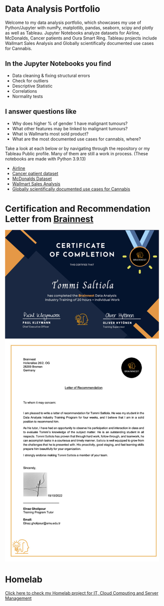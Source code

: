 # Data Analysis Portfolio

Welcome to my data analysis portfolio, which showcases my use of Python/Jupyter with numPy, matplotlib, pandas, seaborn, scipy and plotly as well as Tableau. Jupyter Notebooks analyze datasets for Airline, McDonalds, Cancer patients and Oura Smart Ring. Tableau projects include Wallmart Sales Analysis and Globally scientifically documented use cases for Cannabis. 

## In the Jupyter Notebooks you find
- Data cleaning & fixing structural errors
- Check for outliers
- Descriptive Statistic
- Correlations
- Normality tests

## I answer questions like
- Why does higher % of gender 1 have malignant tumours?
- What other features may be linked to malignant tumours?
- What is Wallmarts most sold product?
- What are the most documented use cases for cannabis, where?

Take a look at each below or by navigating through the repository or my Tableau Public profile. Many of them are still a work in process. (These notebooks are made with Python 3.9.13)

- [Airline](https://github.com/Saltiola7/Data-Analysis-Portfolio/blob/main/Brainnest/airline.ipynb)
- [Cancer patient dataset](https://github.com/Saltiola7/Data-Analysis-Portfolio/blob/main/Brainnest/cancer-patient-dataset.ipynb)
- [McDonalds Dataset](https://github.com/Saltiola7/Data-Analysis-Portfolio/blob/main/Brainnest/mcdonalds.ipynb)
- [Wallmart Sales Analysis](https://public.tableau.com/views/WallmartSalesAnalysis_16593931691930/Story1?:language=en-US&:display_count=n&:origin=viz_share_link)
- [Globally scientifically documented use cases for Cannabis](https://public.tableau.com/views/UseofdifferentpartsofCannabisfordifferentmedicalusesindifferentcountries/Sheet8?:language=en-US&:display_count=n&:origin=viz_share_link)

# Certification and Recommendation Letter from [Brainnest](https://www.brainnest.consulting/)
![](Brainnest/Tommi-Saltiola-Data-Analysis-Industry-Training.jpg)
![](Brainnest/Recommendation-Letter.jpg)


# Homelab
[Click here to check my Homelab project for IT, Cloud Computing and Server Management](https://github.com/Saltiola7/Homelab)
